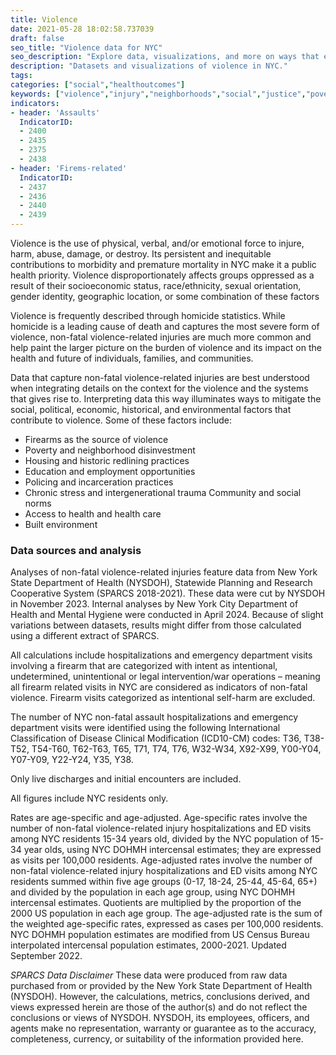 ```yaml
---
title: Violence
date: 2021-05-28 18:02:58.737039
draft: false
seo_title: "Violence data for NYC"
seo_description: "Explore data, visualizations, and more on ways that environments shape health in New York City's neighborhoods."
description: "Datasets and visualizations of violence in NYC."
tags: 
categories: ["social","healthoutcomes"]
keywords: ["violence","injury","neighborhoods","social","justice","poverty"]
indicators:
- header: 'Assaults'
  IndicatorID:
  - 2400
  - 2435
  - 2375
  - 2438
- header: 'Firems-related'
  IndicatorID:
  - 2437
  - 2436  
  - 2440
  - 2439
---
```


Violence is the use of physical, verbal, and/or emotional force to injure, harm, abuse, damage, or destroy. Its persistent and inequitable contributions to morbidity and premature mortality in NYC make it a public health priority. Violence disproportionately affects groups oppressed as a result of their socioeconomic status, race/ethnicity, sexual orientation, gender identity, geographic location, or some combination of these factors 

Violence is frequently described through homicide statistics. While homicide is a leading cause of death and captures the most severe form of violence, non-fatal violence-related injuries are much more common and help paint the larger picture on the burden of violence and its impact on the health and future of individuals, families, and communities. 

Data that capture non-fatal violence-related injuries are best understood when integrating details on the context for the violence and the systems that gives rise to. Interpreting data this way illuminates ways to mitigate the social, political, economic, historical, and environmental factors that contribute to violence. Some of these factors include:
- Firearms as the source of violence 
- Poverty and neighborhood disinvestment 
- Housing and historic redlining practices 
- Education and employment opportunities 
- Policing and incarceration practices 
- Chronic stress and intergenerational trauma Community and social norms 
- Access to health and health care 
- Built environment 

### Data sources and analysis
Analyses of non-fatal violence-related injuries feature data from New York State Department of Health (NYSDOH), Statewide Planning and Research Cooperative System (SPARCS 2018-2021). These data were cut by NYSDOH in November 2023. Internal analyses by New York City Department of Health and Mental Hygiene were conducted in April 2024. Because of slight variations between datasets, results might differ from those calculated using a different extract of SPARCS. 

All calculations include hospitalizations and emergency department visits involving a firearm that are categorized with intent as intentional, undetermined, unintentional or legal intervention/war operations – meaning all firearm related visits in NYC are considered as indicators of non-fatal violence. Firearm visits categorized as intentional self-harm are excluded.  

The number of NYC non-fatal assault hospitalizations and emergency department visits were identified using the following International Classification of Disease Clinical Modification (ICD10-CM) codes: T36, T38-T52, T54-T60, T62-T63, T65, T71, T74, T76, W32-W34, X92-X99, Y00-Y04, Y07-Y09, Y22-Y24, Y35, Y38. 

Only live discharges and initial encounters are included.

All figures include NYC residents only. 

Rates are age-specific and age-adjusted.  Age-specific rates involve the number of non-fatal violence-related injury hospitalizations and ED visits among NYC residents 15-34 years old, divided by the NYC population of 15-34 year olds, using NYC DOHMH intercensal estimates; they are expressed as visits per 100,000 residents. Age-adjusted rates involve the number of non-fatal violence-related injury hospitalizations and ED visits among NYC residents summed within five age groups (0-17, 18-24, 25-44, 45-64, 65+) and divided by the population in each age group, using NYC DOHMH intercensal estimates. Quotients are multiplied by the proportion of the 2000 US population in each age group. The age-adjusted rate is the sum of the weighted age-specific rates, expressed as cases per 100,000 residents. NYC DOHMH population estimates are modified from US Census Bureau interpolated intercensal population estimates, 2000-2021. Updated September 2022. 

*SPARCS Data Disclaimer*
These data were produced from raw data purchased from or provided by the New York State Department of Health (NYSDOH). However, the calculations, metrics, conclusions derived, and views expressed herein are those of the author(s) and do not reflect the conclusions or views of NYSDOH. NYSDOH, its employees, officers, and agents make no representation, warranty or guarantee as to the accuracy, completeness, currency, or suitability of the information provided here.   



